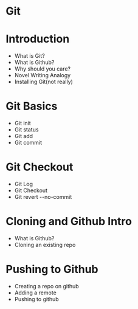 # Git

# Introduction

- What is Git?
- What is Github?
- Why should you care?
- Novel Writing Analogy
- Installing Git(not really)

# Git Basics

- Git init
- Git status
- Git add
- Git commit

# Git Checkout

- Git Log
- Git Checkout
- Git revert --no-commit

# Cloning and Github Intro

- What is Github?
- Cloning an existing repo

# Pushing to Github

- Creating a repo on github
- Adding a remote
- Pushing to github
